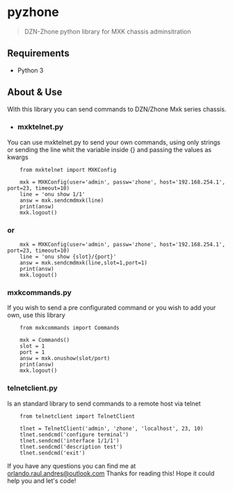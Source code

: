 # pyzhone

> DZN-Zhone python library for MXK chassis adminsitration

## Requirements

* Python 3


## About & Use
With this library you can send commands to DZN/Zhone Mxk series chassis.

- ### mxktelnet.py
You can use mxktelnet.py to send your own commands, using only strings or 
sending the line whit the variable inside {} and passing the values as kwargs


```
    from mxktelnet import MXKConfig
```

```
    mxk = MXKConfig(user='admin', passw='zhone', host='192.168.254.1', port=23, timeout=10)
    line = 'onu show 1/1'
    answ = mxk.sendcmdmxk(line)
    print(answ)
    mxk.logout()
```

### or

```
    mxk = MXKConfig(user='admin', passw='zhone', host='192.168.254.1', port=23, timeout=10)
    line = 'onu show {slot}/{port}'
    answ = mxk.sendcmdmxk(line,slot=1,port=1)
    print(answ)
    mxk.logout()
```

### mxkcommands.py
If you wish to send a pre configurated command or you wish to add your own, use this library


```
    from mxkcommands import Commands
    
    mxk = Commands()
    slot = 1
    port = 1
    answ = mxk.onushow(slot/port)
    print(answ)
    mxk.logout()
```

### telnetclient.py
Is an standard library to send commands to a remote host via telnet

```
    from telnetclient import TelnetClient

    tlnet = TelnetClient('admin', 'zhone', 'localhost', 23, 10)
    tlnet.sendcmd('configure terminal')
    tlnet.sendcmd('interface 1/1/1')
    tlnet.sendcmd('description test')
    tlnet.sendcmd('exit')
```
If you have any questions you can find me at [orlando.raul.andres@outlook.com](mailto:orlando.raul.andres@outlook.com)
Thanks for reading this! Hope it could help you and let's code!

